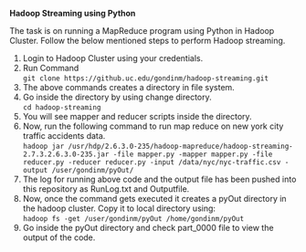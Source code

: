 **Hadoop Streaming using Python**   

The task is on running a MapReduce program using Python in Hadoop Cluster. Follow the below mentioned steps to perform Hadoop streaming.  

1. Login to Hadoop Cluster using your credentials.
2. Run Command  
``git clone https://github.uc.edu/gondinm/hadoop-streaming.git``    
3. The above commands creates a directory in file system.  
4. Go inside the directory by using change directory.  
``cd hadoop-streaming``  
5. You will see mapper and reducer scripts inside the directory.  
6. Now, run the following command to run map reduce on new york city traffic accidents data.  
``hadoop jar /usr/hdp/2.6.3.0-235/hadoop-mapreduce/hadoop-streaming-2.7.3.2.6.3.0-235.jar -file mapper.py -mapper mapper.py -file reducer.py -reducer reducer.py -input /data/nyc/nyc-traffic.csv -output /user/gondinm/pyOut/``  
7. The log for running above code and the output file has been pushed into this repository as RunLog.txt and Outputfile.  
8. Now, once the command gets executed it creates a pyOut directory in the hadoop cluster. Copy it to local directory using:  
``hadoop fs -get /user/gondinm/pyOut /home/gondinm/pyOut``  
9. Go inside the pyOut directory and check part_0000 file to view the output of the code.  
